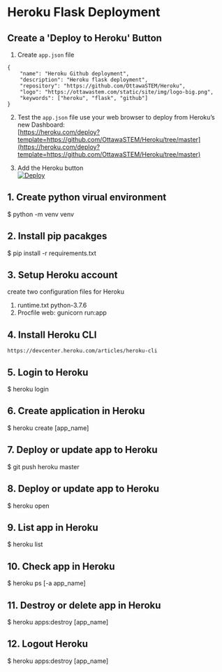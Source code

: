 # Heroku Flask Deployment

## Create a 'Deploy to Heroku' Button
1. Create ```app.json``` file
```
{
    "name": "Heroku Github deployment",
    "description": "Heroku flask deployment",
    "repository": "https://github.com/OttawaSTEM/Heroku",
    "logo": "https://ottawastem.com/static/site/img/logo-big.png",
    "keywords": ["heroku", "flask", "github"]
}
```
2. Test the ```app.json``` file use your web browser to deploy from Heroku’s new Dashboard:  
[https://heroku.com/deploy?template=https://github.com/OttawaSTEM/Heroku/tree/master](https://heroku.com/deploy?template=https://github.com/OttawaSTEM/Heroku/tree/master)

3. Add the Heroku button  
[![Deploy](https://www.herokucdn.com/deploy/button.svg)](https://github.com/OttawaSTEM/Heroku/)

## 1. Create python virual environment
$ python -m venv venv

## 2. Install pip pacakges
$ pip install -r requirements.txt

## 3. Setup Heroku account
create two configuration files for Heroku
1. runtime.txt
    python-3.7.6
2. Procfile
    web: gunicorn run:app


## 4. Install Heroku CLI
`https://devcenter.heroku.com/articles/heroku-cli`

## 5. Login to Heroku
$ heroku login

## 6. Create application in Heroku
$ heroku create [app_name]

## 7. Deploy or update app to Heroku
$ git push heroku master

## 8. Deploy or update app to Heroku
$ heroku open

## 9. List app in Heroku
$ heroku list

## 10. Check app in Heroku
$ heroku ps [-a app_name]

## 11. Destroy or delete app in Heroku
$ heroku apps:destroy [app_name]

## 12. Logout Heroku
$ heroku apps:destroy [app_name]